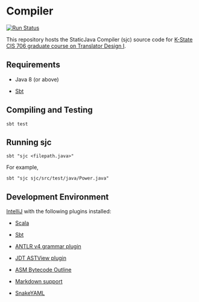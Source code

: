 # Compiler

[![Run Status](https://api.shippable.com/projects/55534a22edd7f2c052ebbc77/badge?branch=master)](https://app.shippable.com/projects/55534a22edd7f2c052ebbc77)

This repository hosts the StaticJava Compiler (sjc) source code for 
[K-State CIS 706 graduate course on Translator Design I](http://compilers.santoslab.org).

## Requirements

* Java 8 (or above)

* [Sbt](http://scala-sbt.org)

## Compiling and Testing

```
sbt test
```

## Running sjc

```
sbt "sjc <filepath.java>"
```

For example,

```
sbt "sjc sjc/src/test/java/Power.java"
```

## Development Environment

[IntelliJ](https://www.jetbrains.com/idea/) with the following plugins installed:

* [Scala](https://plugins.jetbrains.com/plugin/1347)

* [Sbt](https://plugins.jetbrains.com/plugin/5007)

* [ANTLR v4 grammar plugin](https://plugins.jetbrains.com/plugin/7358)

* [JDT ASTView plugin](https://plugins.jetbrains.com/plugin/9345)

* [ASM Bytecode Outline](https://plugins.jetbrains.com/plugin/5918)

* [Markdown support](https://plugins.jetbrains.com/plugin/7793)

* [SnakeYAML](https://plugins.jetbrains.com/plugin/8142)